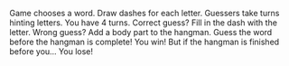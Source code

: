Game chooses a word. Draw dashes for each letter.
Guessers take turns hinting letters.
You have 4 turns.
Correct guess? Fill in the dash with the letter.
Wrong guess? Add a body part to the hangman.
Guess the word before the hangman is complete! You win!
But if the hangman is finished before you... You lose!
